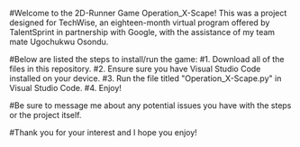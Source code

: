 #Welcome to the 2D-Runner Game Operation_X-Scape! This was a project designed for TechWise, an eighteen-month
virtual program offered by TalentSprint in partnership with Google, with the assistance of my team mate Ugochukwu Osondu.

#Below are listed the steps to install/run the game:
#1. Download all of the files in this repository.
#2. Ensure sure you have Visual Studio Code installed on your device.
#3. Run the file titled "Operation_X-Scape.py" in Visual Studio Code.
#4. Enjoy!

#Be sure to message me about any potential issues you have with the steps or the project itself.

#Thank you for your interest and I hope you enjoy!
